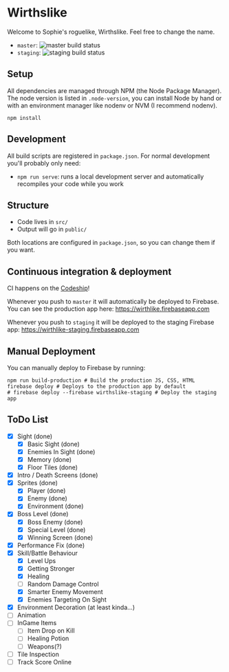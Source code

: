 # Wirthslike

Welcome to Sophie's roguelike, Wirthslike. Feel free to change the name.

* `master`: ![master build status](https://codeship.com/projects/aa8d5cc0-5d18-0133-84df-5e493a25d753/status?branch=master)
* `staging`: ![staging build status](https://codeship.com/projects/aa8d5cc0-5d18-0133-84df-5e493a25d753/status?branch=staging)

## Setup

All dependencies are managed through NPM (the Node Package Manager). The node version is listed in `.node-version`, you
can install Node by hand or with an environment manager like nodenv or NVM (I recommend nodenv).

```
npm install
```

## Development

All build scripts are registered in `package.json`. For normal development you'll probably only need:

* `npm run serve`: runs a local development server and automatically recompiles your code while you work

## Structure

* Code lives in `src/`
* Output will go in `public/`

Both locations are configured in `package.json`, so you can change them if you want.

## Continuous integration & deployment

CI happens on the [Codeship](https://codeship.com)!

Whenever you push to `master` it will automatically be deployed to Firebase. You can see the production
app here: https://wirthlike.firebaseapp.com

Whenever you push to `staging` it will be deployed to the staging Firebase app: https://wirthlike-staging.firebaseapp.com

## Manual Deployment

You can manually deploy to Firebase by running:

```
npm run build-production # Build the production JS, CSS, HTML
firebase deploy # Deploys to the production app by default
# firebase deploy --firebase wirthslike-staging # Deploy the staging app
```

## ToDo List

* [x] Sight (done)
    * [x] Basic Sight (done)
    * [x] Enemies In Sight (done)
    * [x] Memory (done)
    * [x] Floor Tiles (done)
* [x] Intro / Death Screens (done)
* [x] Sprites (done)
    * [x] Player (done)
    * [x] Enemy (done)
    * [x] Environment (done)
* [x] Boss Level (done)
    * [x] Boss Enemy (done)
    * [x] Special Level (done)
    * [x] Winning Screen (done)
* [x] Performance Fix (done)
* [x] Skill/Battle Behaviour
    * [x] Level Ups
    * [x] Getting Stronger
    * [x] Healing
    * [ ] Random Damage Control
    * [x] Smarter Enemy Movement
    * [x] Enemies Targeting On Sight
* [x] Environment Decoration (at least kinda...)
* [ ] Animation
* [ ] InGame Items
    * [ ] Item Drop on Kill
    * [ ] Healing Potion
    * [ ] Weapons(?)
* [ ] Tile Inspection
* [ ] Track Score Online
